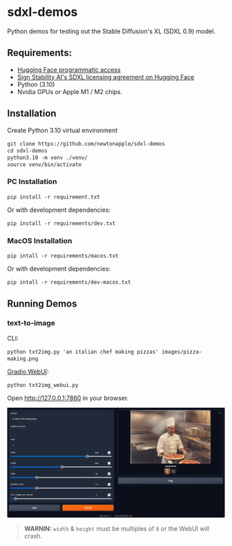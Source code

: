 # sdxl-demos

Python demos for testing out the Stable Diffusion's XL (SDXL 0.9) model.

## Requirements:

- [Hugging Face programmatic access](https://huggingface.co/welcome)
- [Sign Stability AI's SDXL licensing agreement on Hugging Face](https://huggingface.co/stabilityai/stable-diffusion-xl-base-0.9)
- Python (3.10)
- Nvidia GPUs _or_ Apple M1 / M2 chips.

## Installation

Create Python 3.10 virtual environment

```
git clone https://github.com/newtonapple/sdxl-demos
cd sdxl-demos
python3.10 -m venv ./venv/
source venv/bin/activate
```

### PC Installation

```
pip install -r requirement.txt
```

Or with development dependencies:

```
pip install -r requirements/dev.txt
```

### MacOS Installation

```
pip intall -r requirements/macos.txt
```

Or with development dependencies:

```
pip intall -r requirements/dev-macos.txt
```

## Running Demos

### text-to-image

CLI:

```
python txt2img.py 'an italian chef making pizzas' images/pizza-making.png
```

[Gradio WebUI](https://www.gradio.app/):

```
python txt2img_webui.py
```

Open http://127.0.0.1:7860 in your browser.

![txt2img_webui screenshot](./screenshots/txt2img-webui-screenshot.jpg)

> **WARNIN:** `width` & `height` must be multiples of `8` or the WebUI will
> crash.
